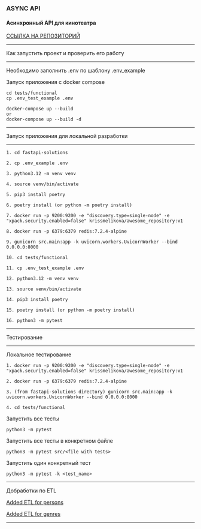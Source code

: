 ### ASYNC API

#### Асинхронный API для кинотеатра

[ССЫЛКА НА РЕПОЗИТОРИЙ](https://github.com/SmirnovaT/Async_API_sprint_2)

____________________________________________________________________________
Как запустить проект и проверить его работу
____________________________________________________________________________
 
Необходимо заполнить .env по шаблону .env_example

Запуск приложения с docker compose
```
cd tests/functional
cp .env_test_example .env
```
```
docker-compose up --build
or
docker-compose up --build -d
```
____________________________________________________________________________
Запуск приложения для локальной разработки
____________________________________________________________________________
```
1. cd fastapi-solutions

2. cp .env_example .env

3. python3.12 -m venv venv

4. source venv/bin/activate

5. pip3 install poetry

6. poetry install (or python -m poetry install)

7. docker run -p 9200:9200 -e "discovery.type=single-node" -e "xpack.security.enabled=false" krissmelikova/awesome_repository:v1

8. docker run -p 6379:6379 redis:7.2.4-alpine
 
9. gunicorn src.main:app -k uvicorn.workers.UvicornWorker --bind 0.0.0.0:8000

10. cd tests/functional

11. cp .env_test_example .env

12. python3.12 -m venv venv

13. source venv/bin/activate

14. pip3 install poetry

15. poetry install (or python -m poetry install)

16. python3 -m pytest
```

____________________________________________________________________________
Тестирование
____________________________________________________________________________

Локальное тестирование

```
1. docker run -p 9200:9200 -e "discovery.type=single-node" -e "xpack.security.enabled=false" krissmelikova/awesome_repository:v1

2. docker run -p 6379:6379 redis:7.2.4-alpine

3. (from fastapi-solutions directory) gunicorn src.main:app -k uvicorn.workers.UvicornWorker --bind 0.0.0.0:8000

4. cd tests/functional
```

Запустить все тесты
```
python3 -m pytest
```
Запустить все тесты в конкретном файле
```
python3 -m pytest src/<file with tests>
```

Запустить один конкретный тест
```
python3 -m pytest -k <test_name>
```

____________________________________________________________________________

Добработки по ETL

[Added ETL for persons](https://github.com/KrisMelikova/new_admin_panel_sprint_3/commit/fce4ba8595ed0ed0b20773bcc14cacd19a37e9ad)

[Added ETL for genres](https://github.com/KrisMelikova/new_admin_panel_sprint_3/commit/d6e4d749a94bcf7225e14fbbd33646c3c6999d58)
____________________________________________________________________________